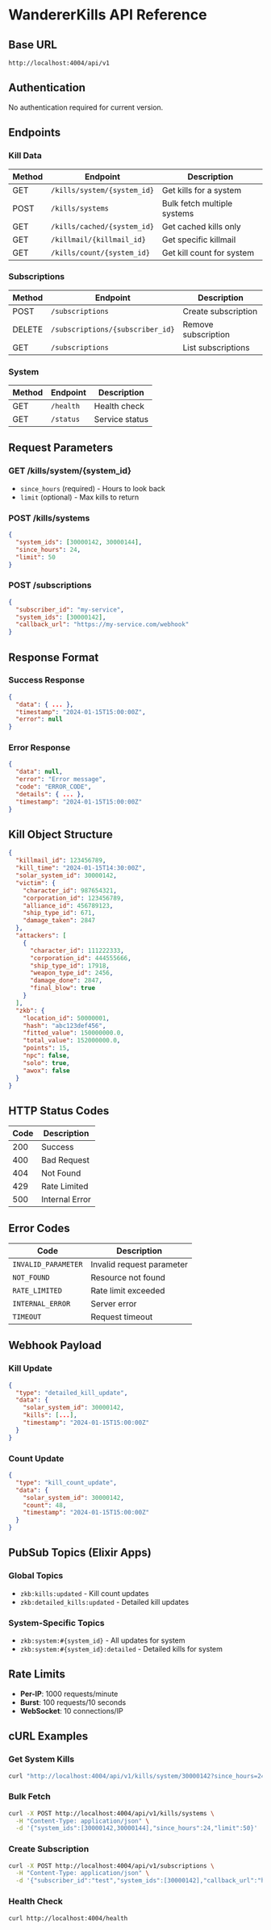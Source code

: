 # WandererKills API Reference

## Base URL

```
http://localhost:4004/api/v1
```

## Authentication

No authentication required for current version.

## Endpoints

### Kill Data

| Method | Endpoint                    | Description                 |
| ------ | --------------------------- | --------------------------- |
| GET    | `/kills/system/{system_id}` | Get kills for a system      |
| POST   | `/kills/systems`            | Bulk fetch multiple systems |
| GET    | `/kills/cached/{system_id}` | Get cached kills only       |
| GET    | `/killmail/{killmail_id}`   | Get specific killmail       |
| GET    | `/kills/count/{system_id}`  | Get kill count for system   |

### Subscriptions

| Method | Endpoint                         | Description         |
| ------ | -------------------------------- | ------------------- |
| POST   | `/subscriptions`                 | Create subscription |
| DELETE | `/subscriptions/{subscriber_id}` | Remove subscription |
| GET    | `/subscriptions`                 | List subscriptions  |

### System

| Method | Endpoint  | Description    |
| ------ | --------- | -------------- |
| GET    | `/health` | Health check   |
| GET    | `/status` | Service status |

## Request Parameters

### GET /kills/system/{system_id}

- `since_hours` (required) - Hours to look back
- `limit` (optional) - Max kills to return

### POST /kills/systems

```json
{
  "system_ids": [30000142, 30000144],
  "since_hours": 24,
  "limit": 50
}
```

### POST /subscriptions

```json
{
  "subscriber_id": "my-service",
  "system_ids": [30000142],
  "callback_url": "https://my-service.com/webhook"
}
```

## Response Format

### Success Response

```json
{
  "data": { ... },
  "timestamp": "2024-01-15T15:00:00Z",
  "error": null
}
```

### Error Response

```json
{
  "data": null,
  "error": "Error message",
  "code": "ERROR_CODE",
  "details": { ... },
  "timestamp": "2024-01-15T15:00:00Z"
}
```

## Kill Object Structure

```json
{
  "killmail_id": 123456789,
  "kill_time": "2024-01-15T14:30:00Z",
  "solar_system_id": 30000142,
  "victim": {
    "character_id": 987654321,
    "corporation_id": 123456789,
    "alliance_id": 456789123,
    "ship_type_id": 671,
    "damage_taken": 2847
  },
  "attackers": [
    {
      "character_id": 111222333,
      "corporation_id": 444555666,
      "ship_type_id": 17918,
      "weapon_type_id": 2456,
      "damage_done": 2847,
      "final_blow": true
    }
  ],
  "zkb": {
    "location_id": 50000001,
    "hash": "abc123def456",
    "fitted_value": 150000000.0,
    "total_value": 152000000.0,
    "points": 15,
    "npc": false,
    "solo": true,
    "awox": false
  }
}
```

## HTTP Status Codes

| Code | Description    |
| ---- | -------------- |
| 200  | Success        |
| 400  | Bad Request    |
| 404  | Not Found      |
| 429  | Rate Limited   |
| 500  | Internal Error |

## Error Codes

| Code                | Description               |
| ------------------- | ------------------------- |
| `INVALID_PARAMETER` | Invalid request parameter |
| `NOT_FOUND`         | Resource not found        |
| `RATE_LIMITED`      | Rate limit exceeded       |
| `INTERNAL_ERROR`    | Server error              |
| `TIMEOUT`           | Request timeout           |

## Webhook Payload

### Kill Update

```json
{
  "type": "detailed_kill_update",
  "data": {
    "solar_system_id": 30000142,
    "kills": [...],
    "timestamp": "2024-01-15T15:00:00Z"
  }
}
```

### Count Update

```json
{
  "type": "kill_count_update",
  "data": {
    "solar_system_id": 30000142,
    "count": 48,
    "timestamp": "2024-01-15T15:00:00Z"
  }
}
```

## PubSub Topics (Elixir Apps)

### Global Topics

- `zkb:kills:updated` - Kill count updates
- `zkb:detailed_kills:updated` - Detailed kill updates

### System-Specific Topics

- `zkb:system:#{system_id}` - All updates for system
- `zkb:system:#{system_id}:detailed` - Detailed kills for system

## Rate Limits

- **Per-IP**: 1000 requests/minute
- **Burst**: 100 requests/10 seconds
- **WebSocket**: 10 connections/IP

## cURL Examples

### Get System Kills

```bash
curl "http://localhost:4004/api/v1/kills/system/30000142?since_hours=24&limit=50"
```

### Bulk Fetch

```bash
curl -X POST http://localhost:4004/api/v1/kills/systems \
  -H "Content-Type: application/json" \
  -d '{"system_ids":[30000142,30000144],"since_hours":24,"limit":50}'
```

### Create Subscription

```bash
curl -X POST http://localhost:4004/api/v1/subscriptions \
  -H "Content-Type: application/json" \
  -d '{"subscriber_id":"test","system_ids":[30000142],"callback_url":"https://example.com/hook"}'
```

### Health Check

```bash
curl http://localhost:4004/health
```
